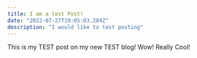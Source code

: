 ```yaml
---
title: I am a test Post!
date: "2022-07-27T19:05:03.284Z"
description: "I would like to test posting"
---
```


This is my TEST post on my new TEST blog! Wow! Really Cool!

